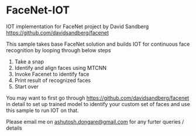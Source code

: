 # FaceNet-IOT
IOT implementation for FaceNet project by David Sandberg https://github.com/davidsandberg/facenet

This sample takes base FaceNet solution and builds IOT for continuous face recognition by looping through below steps 
1) Take a snap
2) Identify and align faces using MTCNN
3) Invoke Facenet to identify face
4) Print result of recognized faces
5) Start over

You may want to first go through https://github.com/davidsandberg/facenet in detail to set up trained model to identify your custom set of faces and use this sample to run IOT on that. 

Please email me on ashutosh.dongare@gmail.com for any furter queries / details
